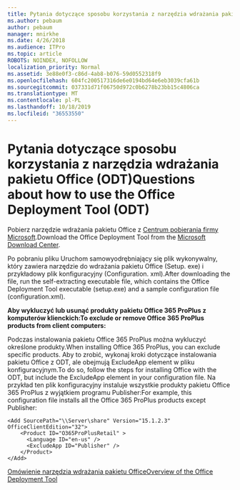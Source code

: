 ```yaml
---
title: Pytania dotyczące sposobu korzystania z narzędzia wdrażania pakietu Office (ODT)
ms.author: pebaum
author: pebaum
manager: mnirkhe
ms.date: 4/26/2018
ms.audience: ITPro
ms.topic: article
ROBOTS: NOINDEX, NOFOLLOW
localization_priority: Normal
ms.assetid: 3e88e0f3-c86d-4ab8-b076-59d0552318f9
ms.openlocfilehash: 604fc200517316de6e0194bd64e6eb3039cfa61b
ms.sourcegitcommit: 037331d71f06750d972c0b6278b23bb15c4806ca
ms.translationtype: MT
ms.contentlocale: pl-PL
ms.lasthandoff: 10/18/2019
ms.locfileid: "36553550"
---
```

# <a name="questions-about-how-to-use-the-office-deployment-tool-odt"></a><span data-ttu-id="2f832-102">Pytania dotyczące sposobu korzystania z narzędzia wdrażania pakietu Office (ODT)</span><span class="sxs-lookup"><span data-stu-id="2f832-102">Questions about how to use the Office Deployment Tool (ODT)</span></span>

<span data-ttu-id="2f832-103">Pobierz narzędzie wdrażania pakietu Office z [Centrum pobierania firmy Microsoft](http://go.microsoft.com/fwlink/p/?LinkID=626065).</span><span class="sxs-lookup"><span data-stu-id="2f832-103">Download the Office Deployment Tool from the [Microsoft Download Center](http://go.microsoft.com/fwlink/p/?LinkID=626065).</span></span>
  
<span data-ttu-id="2f832-104">Po pobraniu pliku Uruchom samowyodrębniający się plik wykonywalny, który zawiera narzędzie do wdrażania pakietu Office (Setup. exe) i przykładowy plik konfiguracyjny (Configuration. xml).</span><span class="sxs-lookup"><span data-stu-id="2f832-104">After downloading the file, run the self-extracting executable file, which contains the Office Deployment Tool executable (setup.exe) and a sample configuration file (configuration.xml).</span></span>
  
 <span data-ttu-id="2f832-105">**Aby wykluczyć lub usunąć produkty pakietu Office 365 ProPlus z komputerów klienckich:**</span><span class="sxs-lookup"><span data-stu-id="2f832-105">**To exclude or remove Office 365 ProPlus products from client computers:**</span></span>
  
<span data-ttu-id="2f832-106">Podczas instalowania pakietu Office 365 ProPlus można wykluczyć określone produkty.</span><span class="sxs-lookup"><span data-stu-id="2f832-106">When installing Office 365 ProPlus, you can exclude specific products.</span></span> <span data-ttu-id="2f832-107">Aby to zrobić, wykonaj kroki dotyczące instalowania pakietu Office z ODT, ale obejmują ExcludeApp element w pliku konfiguracyjnym.</span><span class="sxs-lookup"><span data-stu-id="2f832-107">To do so, follow the steps for installing Office with the ODT, but include the ExcludeApp element in your configuration file.</span></span> <span data-ttu-id="2f832-108">Na przykład ten plik konfiguracyjny instaluje wszystkie produkty pakietu Office 365 ProPlus z wyjątkiem programu Publisher:</span><span class="sxs-lookup"><span data-stu-id="2f832-108">For example, this configuration file installs all the Office 365 ProPlus products except Publisher:</span></span>
  
```
<Add SourcePath="\\Server\share" Version="15.1.2.3" OfficeClientEdition="32">
    <Product ID="O365ProPlusRetail" >
      <Language ID="en-us" />
      <ExcludeApp ID="Publisher" />
    </Product>
</Add>
```

[<span data-ttu-id="2f832-109">Omówienie narzędzia wdrażania pakietu Office</span><span class="sxs-lookup"><span data-stu-id="2f832-109">Overview of the Office Deployment Tool</span></span>](https://docs.microsoft.com/deployoffice/overview-of-the-office-2016-deployment-tool)
  

